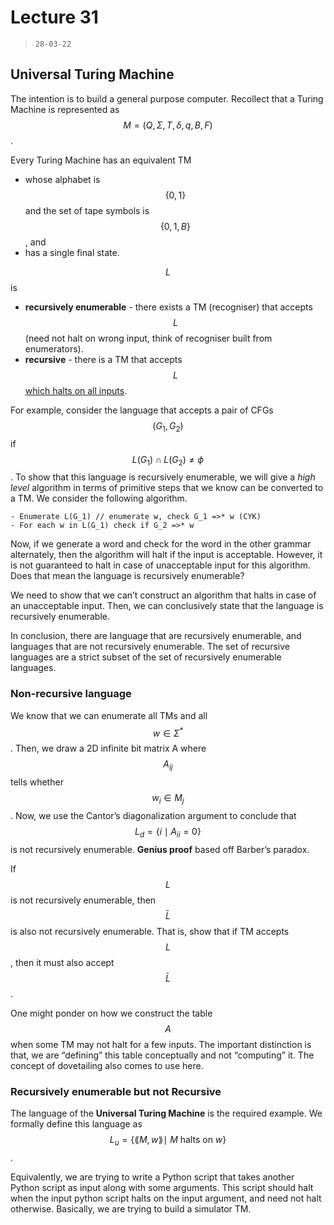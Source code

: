 # Lecture 31

> `28-03-22`

## Universal Turing Machine

The intention is to build a general purpose computer. Recollect that a Turing Machine is represented as $$M = (Q, \Sigma, T, \delta, q, B, F)$$. 

Every Turing Machine has an equivalent TM 

- whose alphabet is $$\{0, 1\}$$ and the set of tape symbols is $$\{0, 1, B\}$$, and
- has a single final state.

 $$L$$ is 

- **recursively enumerable** - there exists a TM (recogniser) that accepts $$L$$ (need not halt on wrong input, think of recogniser built from enumerators).
- **recursive** - there is a TM that accepts $$L$$ <u>which halts on all inputs</u>.

For example, consider the language that accepts a pair of CFGs $$(G_1, G_2)$$ if $$L(G_1) \cap L(G_2) \neq \phi$$. To show that this language is recursively enumerable, we will give a *high level* algorithm in terms of primitive steps that we know can be converted to a TM. We consider the following algorithm.

```
- Enumerate L(G_1) // enumerate w, check G_1 =>* w (CYK)
- For each w in L(G_1) check if G_2 =>* w
```

Now, if we generate a word and check for the word in the other grammar alternately, then the algorithm will halt if the input is acceptable. However, it is not guaranteed to halt in case of unacceptable input for this algorithm. Does that mean the language is recursively enumerable?

We need to show that we can’t construct an algorithm that halts in case of an unacceptable input. Then, we can conclusively state that the language is recursively enumerable. 

In conclusion, there are language that are recursively enumerable, and languages that are not recursively enumerable. The set of recursive languages are a strict subset of the set of recursively enumerable languages.

### Non-recursive language

We know that we can enumerate all TMs and all $$w \in \Sigma^*$$. Then, we draw a 2D infinite bit matrix A where $$A_{ij}$$ tells whether $$w_i \in M_j$$. Now, we use the Cantor’s diagonalization argument to conclude that $$L_d = \{i \mid A_{ii} = 0\}$$ is not recursively enumerable. **Genius proof** based off Barber’s paradox.

If $$L$$ is not recursively enumerable, then $$\bar L$$ is also not recursively enumerable. That is, show that if TM accepts $$L$$, then it must also accept $$\bar L$$. 

One might ponder on how we construct the table $$A$$ when some TM may not halt for a few inputs. The important distinction is that, we are “defining” this table conceptually and not “computing” it. The concept of dovetailing also comes to use here.

### Recursively enumerable but not Recursive

The language of the **Universal Turing Machine** is the required example. We formally define this language as $$L_u = \{\lang M, w\rang \mid\ M \text{ halts on } w\}$$. 

Equivalently, we are trying to write a Python script that takes another Python script as input along with some arguments. This script should halt when the input python script halts on the input argument, and need not halt otherwise. Basically, we are trying to build a simulator TM. 